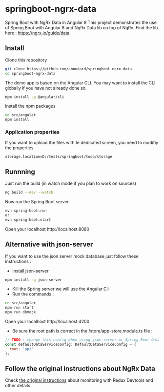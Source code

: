 # springboot-ngrx-data

Spring Boot with NgRx Data in Angular 8
This project demonstrates the use of Spring Boot with Angular 8 and NgRx Data lib on top of NgRx.
Find the lib here : https://ngrx.io/guide/data

## Install

Clone this repository

```bash
git clone https://github.com/aboudard/springboot-ngrx-data
cd springboot-ngrx-data
```

The demo app is based on the Angular CLI. You may want to install the CLI globally if you have not already done so.

```bash
npm install -g @angular/cli
```

Install the npm packages

```bash
cd src/angular
npm install
```

### Application properties
If you want to upload the files with te dedicated screen, you need to modifiy the properties

`storage.location=D:/tests/springboot/todo/storage`

## Runnning

Just run the build (in watch mode if you plan to work on sources)
```bash
ng build --dev --watch
```

Now run the Spring Boot server
```bash
mvn spring-boot:run
or
mvn spring-boot:start
```

Open your localhost http://localhost:8080

## Alternative with json-server
If you want to use the json server mock database just follow these instructions :
- Install json-server
```bash
npm install -g json-server
```

- Kill the Spring server we will use the Angular Cli
- Run the commands :
```bash
cd src/angular
npm run start
npm run dbmock
```

Open your localhost http://localhost:4200

- Be sure the root path is correct in the /store/app-store.module.ts file :
```javascript
// TODO : change this config when using json-server or Spring Boot Data
const defaultDataServiceConfig: DefaultDataServiceConfig = {
  root: 'api'
};
```

## Follow the original instructions about NgRx Data
Check [the original instructions](https://ngrx.io/guide/data) about monitoring with Redux Devtools and other details
